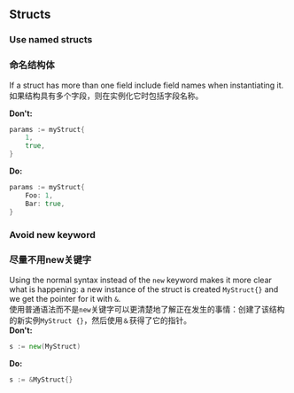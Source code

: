 ## Structs
### Use named structs
### 命名结构体
If a struct has more than one field include field names when instantiating it.  
如果结构具有多个字段，则在实例化它时包括字段名称。

**Don't:**
```go
params := myStruct{
	1, 
	true,
}
```

**Do:**
```go
params := myStruct{
	Foo: 1,
	Bar: true,
}
```

### Avoid new keyword
### 尽量不用new关键字
Using the normal syntax instead of the `new` keyword makes it more clear what is happening: a new instance of the struct is created `MyStruct{}` and we get the pointer for it with `&`.  
使用普通语法而不是`new`关键字可以更清楚地了解正在发生的事情：创建了该结构的新实例`MyStruct {}`，然后使用`＆`获得了它的指针。  
**Don't:**
```go
s := new(MyStruct)
```

**Do:**
```go
s := &MyStruct{}
```
